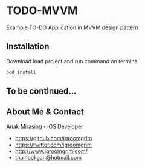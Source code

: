 # TODO-MVVM
Example TO-DO Application in MVVM design pattern

## Installation
Download load project and run command on terminal
```ruby
pod install
```

## To be continued...

## About Me & Contact

Anak Mirasing - iOS Developer

- https://github.com/igroomgrim
- https://twitter.com/igroomgrim
- http://www.igroomgrim.com/
- thaihooligan@hotmail.com

